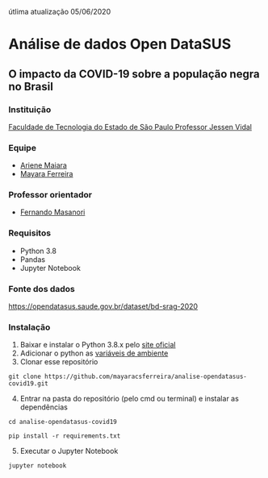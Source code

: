 útlima atualização 05/06/2020

# Análise de dados Open DataSUS
## O impacto da COVID-19 sobre a população negra no Brasil

### Instituição
[Faculdade de Tecnologia do Estado de São Paulo Professor Jessen Vidal](https://fatecsjc-prd.azurewebsites.net/)

### Equipe
- [Ariene Maiara](https://github.com/arienemaiara)
- [Mayara Ferreira](https://github.com/mayaracsferreira)

### Professor orientador
- [Fernando Masanori](https://github.com/fmasanori)

### Requisitos
- Python 3.8
- Pandas
- Jupyter Notebook

### Fonte dos dados
https://opendatasus.saude.gov.br/dataset/bd-srag-2020

### Instalação
1. Baixar e instalar o Python 3.8.x pelo [site oficial](https://www.python.org/downloads/)
2. Adicionar o python as [variáveis de ambiente](https://datatofish.com/add-python-to-windows-path/)
3. Clonar esse repositório 
```
git clone https://github.com/mayaracsferreira/analise-opendatasus-covid19.git
```
4. Entrar na pasta do repositório (pelo cmd ou terminal) e instalar as dependências
```
cd analise-opendatasus-covid19
```

```
pip install -r requirements.txt
```
5. Executar o Jupyter Notebook
```
jupyter notebook
```
